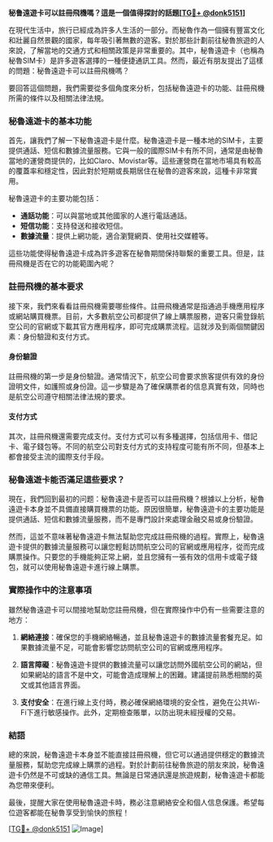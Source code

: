 **秘鲁遠遊卡可以註冊飛機嗎？這是一個值得探討的話題[[TG💪+ @donk5151](https://t.me/s/donk5151)]**

在現代生活中，旅行已經成為許多人生活的一部分。而秘魯作為一個擁有豐富文化和壯麗自然景觀的國家，每年吸引著無數的遊客。對於那些計劃前往秘魯旅遊的人來說，了解當地的交通方式和相關政策是非常重要的。其中，秘魯遠遊卡（也稱為秘魯SIM卡）是許多遊客選擇的一種便捷通訊工具。然而，最近有朋友提出了這樣的問題：秘魯遠遊卡可以註冊飛機嗎？

要回答這個問題，我們需要從多個角度來分析，包括秘魯遠遊卡的功能、註冊飛機所需的條件以及相關法律法規。

### 秘魯遠遊卡的基本功能

首先，讓我們了解一下秘魯遠遊卡是什麼。秘魯遠遊卡是一種本地的SIM卡，主要提供通話、短信和數據流量服務。它與一般的國際SIM卡有所不同，通常是由秘魯當地的運營商提供的，比如Claro、Movistar等。這些運營商在當地市場具有較高的覆蓋率和穩定性，因此對於短期或長期居住在秘魯的遊客來說，這種卡非常實用。

秘魯遠遊卡的主要功能包括：

- **通話功能**：可以與當地或其他國家的人進行電話通話。
- **短信功能**：支持發送和接收短信。
- **數據流量**：提供上網功能，適合瀏覽網頁、使用社交媒體等。

這些功能使得秘魯遠遊卡成為許多遊客在秘魯期間保持聯繫的重要工具。但是，註冊飛機是否在它的功能範圍內呢？

### 註冊飛機的基本要求

接下來，我們來看看註冊飛機需要哪些條件。註冊飛機通常是指通過手機應用程序或網站購買機票。目前，大多數航空公司都提供了線上購票服務，遊客只需登錄航空公司的官網或下載其官方應用程序，即可完成購票流程。這就涉及到兩個關鍵因素：身份驗證和支付方式。

#### 身份驗證

註冊飛機的第一步是身份驗證。通常情況下，航空公司會要求旅客提供有效的身份證明文件，如護照或身份證。這一步驟是為了確保購票者的信息真實有效，同時也是航空公司遵守相關法律法規的要求。

#### 支付方式

其次，註冊飛機還需要完成支付。支付方式可以有多種選擇，包括信用卡、借記卡、電子錢包等。不同的航空公司對支付方式的支持程度可能有所不同，但基本上都會接受主流的國際支付手段。

### 秘魯遠遊卡能否滿足這些要求？

現在，我們回到最初的问题：秘魯遠遊卡是否可以註冊飛機？根據以上分析，秘魯遠遊卡本身並不具備直接購買機票的功能。原因很簡單，秘魯遠遊卡的主要功能是提供通話、短信和數據流量服務，而不是專門設計來處理金融交易或身份驗證。

然而，這並不意味著秘魯遠遊卡無法幫助您完成註冊飛機的過程。實際上，秘魯遠遊卡提供的數據流量服務可以讓您輕鬆訪問航空公司的官網或應用程序，從而完成購票操作。只要您的手機能夠正常上網，並且您擁有一張有效的信用卡或電子錢包，就可以使用秘魯遠遊卡進行線上購票。

### 實際操作中的注意事項

雖然秘魯遠遊卡可以間接地幫助您註冊飛機，但在實際操作中仍有一些需要注意的地方：

1. **網絡連接**：確保您的手機網絡暢通，並且秘魯遠遊卡的數據流量套餐充足。如果數據流量不足，可能會影響您訪問航空公司的官網或應用程序。
   
2. **語言障礙**：秘魯遠遊卡提供的數據流量可以讓您訪問外國航空公司的網站，但如果網站的語言不是中文，可能會造成理解上的困難。建議提前熟悉相關的英文或其他語言界面。

3. **支付安全**：在進行線上支付時，務必確保網絡環境的安全性，避免在公共Wi-Fi下進行敏感操作。此外，定期檢查賬單，以防出現未經授權的交易。

### 結語

總的來說，秘魯遠遊卡本身並不能直接註冊飛機，但它可以通過提供穩定的數據流量服務，幫助您完成線上購票的過程。對於計劃前往秘魯旅遊的朋友來說，秘魯遠遊卡仍然是不可或缺的通信工具。無論是日常通訊還是旅遊規劃，秘魯遠遊卡都能為您帶來便利。

最後，提醒大家在使用秘魯遠遊卡時，務必注意網絡安全和個人信息保護。希望每位遊客都能在秘魯享受到愉快的旅程！

[[TG💪+ @donk5151](https://t.me/s/donk5151) ![Image](https://i.postimg.cc/rwNCRYN7/Snipaste-2025-04-30-17-27-05.png)]